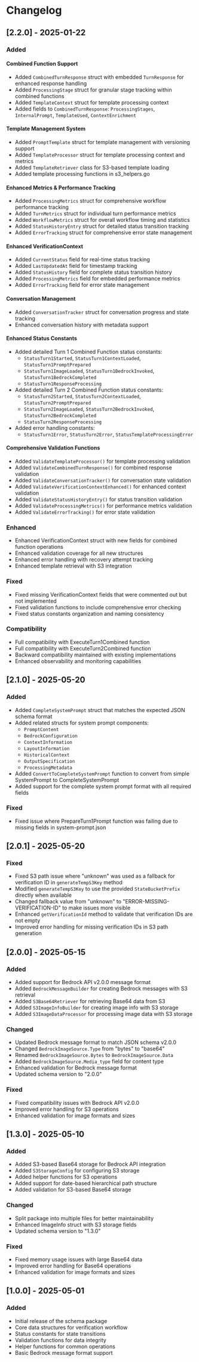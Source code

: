 # Changelog

## [2.2.0] - 2025-01-22

### Added
#### Combined Function Support
- Added `CombinedTurnResponse` struct with embedded `TurnResponse` for enhanced response handling
- Added `ProcessingStage` struct for granular stage tracking within combined functions
- Added `TemplateContext` struct for template processing context
- Added fields to `CombinedTurnResponse`: `ProcessingStages`, `InternalPrompt`, `TemplateUsed`, `ContextEnrichment`

#### Template Management System
- Added `PromptTemplate` struct for template management with versioning support
- Added `TemplateProcessor` struct for template processing context and metrics
- Added `TemplateRetriever` class for S3-based template loading
- Added template processing functions in s3_helpers.go

#### Enhanced Metrics & Performance Tracking
- Added `ProcessingMetrics` struct for comprehensive workflow performance tracking
- Added `TurnMetrics` struct for individual turn performance metrics
- Added `WorkflowMetrics` struct for overall workflow timing and statistics
- Added `StatusHistoryEntry` struct for detailed status transition tracking
- Added `ErrorTracking` struct for comprehensive error state management

#### Enhanced VerificationContext
- Added `CurrentStatus` field for real-time status tracking
- Added `LastUpdatedAt` field for timestamp tracking
- Added `StatusHistory` field for complete status transition history
- Added `ProcessingMetrics` field for embedded performance metrics
- Added `ErrorTracking` field for error state management

#### Conversation Management
- Added `ConversationTracker` struct for conversation progress and state tracking
- Enhanced conversation history with metadata support

#### Enhanced Status Constants
- Added detailed Turn 1 Combined Function status constants:
  - `StatusTurn1Started`, `StatusTurn1ContextLoaded`, `StatusTurn1PromptPrepared`
  - `StatusTurn1ImageLoaded`, `StatusTurn1BedrockInvoked`, `StatusTurn1BedrockCompleted`
  - `StatusTurn1ResponseProcessing`
- Added detailed Turn 2 Combined Function status constants:
  - `StatusTurn2Started`, `StatusTurn2ContextLoaded`, `StatusTurn2PromptPrepared`
  - `StatusTurn2ImageLoaded`, `StatusTurn2BedrockInvoked`, `StatusTurn2BedrockCompleted`
  - `StatusTurn2ResponseProcessing`
- Added error handling constants:
  - `StatusTurn1Error`, `StatusTurn2Error`, `StatusTemplateProcessingError`

#### Comprehensive Validation Functions
- Added `ValidateTemplateProcessor()` for template processing validation
- Added `ValidateCombinedTurnResponse()` for combined response validation
- Added `ValidateConversationTracker()` for conversation state validation
- Added `ValidateVerificationContextEnhanced()` for enhanced context validation
- Added `ValidateStatusHistoryEntry()` for status transition validation
- Added `ValidateProcessingMetrics()` for performance metrics validation
- Added `ValidateErrorTracking()` for error state validation

### Enhanced
- Enhanced VerificationContext struct with new fields for combined function operations
- Enhanced validation coverage for all new structures
- Enhanced error handling with recovery attempt tracking
- Enhanced template retrieval with S3 integration

### Fixed
- Fixed missing VerificationContext fields that were commented out but not implemented
- Fixed validation functions to include comprehensive error checking
- Fixed status constants organization and naming consistency

### Compatibility
- Full compatibility with ExecuteTurn1Combined function
- Full compatibility with ExecuteTurn2Combined function
- Backward compatibility maintained with existing implementations
- Enhanced observability and monitoring capabilities

## [2.1.0] - 2025-05-20

### Added
- Added `CompleteSystemPrompt` struct that matches the expected JSON schema format
- Added related structs for system prompt components:
  - `PromptContent`
  - `BedrockConfiguration`
  - `ContextInformation`
  - `LayoutInformation`
  - `HistoricalContext`
  - `OutputSpecification`
  - `ProcessingMetadata`
- Added `ConvertToCompleteSystemPrompt` function to convert from simple SystemPrompt to CompleteSystemPrompt
- Added support for the complete system prompt format with all required fields

### Fixed
- Fixed issue where PrepareTurn1Prompt function was failing due to missing fields in system-prompt.json

## [2.0.1] - 2025-05-20

### Fixed
- Fixed S3 path issue where "unknown" was used as a fallback for verification ID in `generateTempS3Key` method
- Modified `generateTempS3Key` to use the provided `StateBucketPrefix` directly when available
- Changed fallback value from "unknown" to "ERROR-MISSING-VERIFICATION-ID" to make issues more visible
- Enhanced `getVerificationId` method to validate that verification IDs are not empty
- Improved error handling for missing verification IDs in S3 path generation

## [2.0.0] - 2025-05-15

### Added
- Added support for Bedrock API v2.0.0 message format
- Added `BedrockMessageBuilder` for creating Bedrock messages with S3 retrieval
- Added `S3Base64Retriever` for retrieving Base64 data from S3
- Added `S3ImageInfoBuilder` for creating image info with S3 storage
- Added `S3ImageDataProcessor` for processing image data with S3 storage

### Changed
- Updated Bedrock message format to match JSON schema v2.0.0
- Changed `BedrockImageSource.Type` from "bytes" to "base64"
- Renamed `BedrockImageSource.Bytes` to `BedrockImageSource.Data`
- Added `BedrockImageSource.Media_type` field for content type
- Enhanced validation for Bedrock message format
- Updated schema version to "2.0.0"

### Fixed
- Fixed compatibility issues with Bedrock API v2.0.0
- Improved error handling for S3 operations
- Enhanced validation for image formats and sizes

## [1.3.0] - 2025-05-10

### Added
- Added S3-based Base64 storage for Bedrock API integration
- Added `S3StorageConfig` for configuring S3 storage
- Added helper functions for S3 operations
- Added support for date-based hierarchical path structure
- Added validation for S3-based Base64 storage

### Changed
- Split package into multiple files for better maintainability
- Enhanced ImageInfo struct with S3 storage fields
- Updated schema version to "1.3.0"

### Fixed
- Fixed memory usage issues with large Base64 data
- Improved error handling for Base64 operations
- Enhanced validation for image formats and sizes

## [1.0.0] - 2025-05-01

### Added
- Initial release of the schema package
- Core data structures for verification workflow
- Status constants for state transitions
- Validation functions for data integrity
- Helper functions for common operations
- Basic Bedrock message format support
